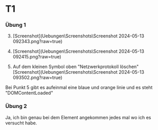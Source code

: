 # T1
### Übung 1

3. [Screenshot](Uebungen\Screenshots\Screenshot 2024-05-13 092343.png?raw=true)

5. [Screenshot](Uebungen\Screenshots\Screenshot 2024-05-13 092415.png?raw=true)
6. Auf dem kleinen Symbol oben "Netzwerkprotokoll löschen"
[Screenshot](Uebungen\Screenshots\Screenshot 2024-05-13 093502.png?raw=true)

Bei Punkt 5 gibt es aufeinmal eine blaue und orange linie und es steht "DOMContentLoaded"

### Übung 2

Ja, ich bin genau bei dem Element angekommen jedes mal wo ich es versucht habe.
